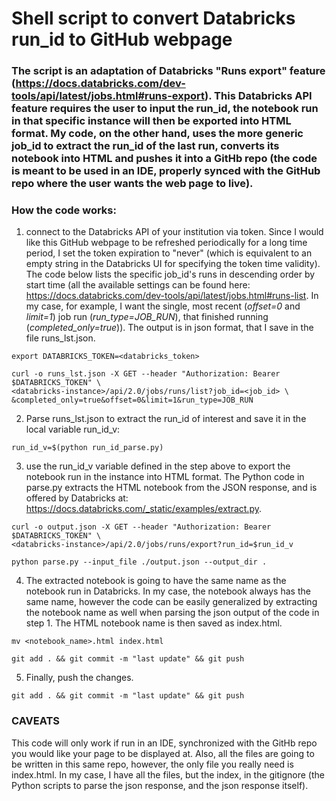 # Shell script to convert Databricks run_id to GitHub webpage

### The script is an adaptation of Databricks "Runs export" feature (https://docs.databricks.com/dev-tools/api/latest/jobs.html#runs-export). This Databricks API feature requires the user to input the run_id, the notebook run in that specific instance will then be exported into HTML format. My code, on the other hand, uses the more generic job_id to extract the run_id of the last run, converts its notebook  into HTML and pushes it into a GitHb repo (the code is meant to be used in an IDE, properly synced with the GitHub repo where the user wants the web page to live).

### How the code works:

1. connect to the Databricks API of your institution via token. Since I would like this GitHub webpage to be refreshed periodically for a long time period, I set the token expiration to "never" (which is equivalent to an empty string in the Databricks UI for specifying the token time validity).
The code below lists the specific job_id's runs in descending order by start time (all the available settings can be found here: https://docs.databricks.com/dev-tools/api/latest/jobs.html#runs-list. In my case, for example, I want the single, most recent (*offset=0* and *limit=1*) job run (*run_type=JOB_RUN*), that finished running (*completed_only=true*)).
The output is in json format, that I save in the file runs_lst.json.

```
export DATABRICKS_TOKEN=<databricks_token>

curl -o runs_lst.json -X GET --header "Authorization: Bearer $DATABRICKS_TOKEN" \
<databricks-instance>/api/2.0/jobs/runs/list?job_id=<job_id> \
&completed_only=true&offset=0&limit=1&run_type=JOB_RUN
```

2. Parse runs_lst.json to extract the run_id of interest and save it in the local variable run_id_v:
```
run_id_v=$(python run_id_parse.py)
```

3. use the run_id_v variable defined in the step above to export the notebook run in the instance into HTML format. The Python code in parse.py extracts the HTML notebook from the JSON response, and is offered by Databricks at: https://docs.databricks.com/_static/examples/extract.py.


```
curl -o output.json -X GET --header "Authorization: Bearer $DATABRICKS_TOKEN" \
<databricks-instance>/api/2.0/jobs/runs/export?run_id=$run_id_v

python parse.py --input_file ./output.json --output_dir .
```

4. The extracted notebook is going to have the same name as the notebook run in Databricks. In my case, the notebook always has the same name, however the code can be easily generalized by extracting the notebook name as well when parsing the json output of the code in step 1.
The HTML notebook name is then saved as index.html.
```
mv <notebook_name>.html index.html

git add . && git commit -m "last update" && git push
```

5. Finally, push the changes.
```
git add . && git commit -m "last update" && git push
```

### CAVEATS
This code will only work if run in an IDE, synchronized with the GitHb repo you would like  your page to be displayed at. Also, all the files are going to be written in this same repo, however, the only file you really need is index.html. In my case, I have all the files, but the index, in the gitignore (the Python scripts to parse the json response, and the json response itself).